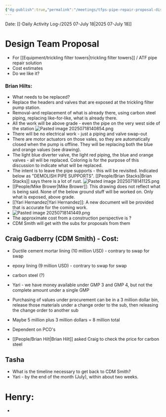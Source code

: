 ```yaml
---
{"dg-publish":true,"permalink":"/meetings/tfps-pipe-repair-proposal-discussion-2025-07-july-18/","noteIcon":"","created":"2025-07-18T14:00:51.637-05:00"}
---
```


Date: [[-Daily Activity Log-/2025 07-July 18\|2025 07-July 18]]

# Design Team Proposal
- For [[Equipment/trickling filter towers\|trickling filter towers]] / ATF pipe repair solution
- Cost estimates
- Do we like it?

### Brian Hilts:
- What needs to be replaced?
- Replace the headers and valves that are exposed at the trickling filter pump station.
- Removal-and replacement of what is already there, using carbon steel piping, replacing like-for-like, what is already there.
- All the work will be above grade - even the pipe on the very west side of the station
![Pasted image 20250718140854.png](/img/user/Pasted%20image%2020250718140854.png)
- There will be no electrical work - just a piping and valve swap-out
- There are motor actuators on those vales, so they are automatically closed when the pump is offline. They will be replacing both the blue and orange values (see drawing).
- The light blue diverter valve, the light red piping, the blue and orange valves - all will be replaced. Coloring is for the purpose of this discussion to indicate what will be replaced.
- The intent is to leave the pipe supports - this will be revisited. Indicated below as "DEMOLISH PIPE SUPPORTS". [[People/Brian Stacks\|Brian Stacks]] says there is a lot of rust.
![Pasted image 20250718141125.png](/img/user/Pasted%20image%2020250718141125.png)
- [[People/Mike Brower\|Mike Brower]]: This drawing does not reflect what is being said. None of the below ground stuff will be worked on. Only what is exposed, above grade.
- [[Yari Hernandez\|Yari Hernandez]]: A new document will be provided that is accurate for the coming work.
- ![Pasted image 20250718141449.png](/img/user/Pasted%20image%2020250718141449.png)
- The approximate cost from a construction perspective is  ? 
- CDM Smith will get with the subs for proposals from them
## Craig Gadberry (CDM Smith) - Cost:
- Ductile cement mortar lining (10 million USD) - contrary to swap for swap
- epoxy lining (9 million USD) - contrary to swap for swap
- carbon steel (?) 

- Yari - we have money available under GMP 3 and GMP 4, but not the complete amount under a single GMP
- Purchasing of values under procurement can be in a 3 million dollar bin, release those materials under a change order to the sub, then releasing the change order to another sub
- Maybe 5 million plus 3 million dollars = 8 million total
- Dependent on PCO's
- [[People/Brian Hilt\|Brian Hilt]] asked Craig to check the price for carbon steel
## Tasha 
- What is the timeline necessary to get back to CDM Smith?
- Yari - by the end of the month (July), within about two weeks.


# Henry:
- 